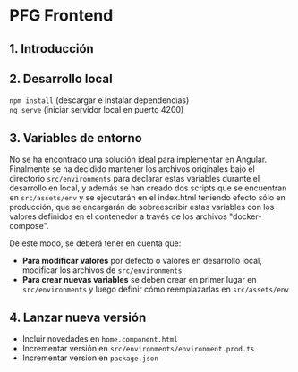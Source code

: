 #   PFG Frontend

##  1. Introducción

##  2. Desarrollo local
`npm install` (descargar e instalar dependencias)  
`ng serve` (iniciar servidor local en puerto 4200)  

##  3. Variables de entorno
No se ha encontrado una solución ideal para implementar en Angular. Finalmente se ha decidido mantener los archivos 
originales bajo el directorio `src/environments` para declarar estas variables durante el desarrollo en local, y además 
se han creado dos scripts que se encuentran en `src/assets/env` y se ejecutarán en el index.html teniendo efecto sólo en 
producción, que se encargarán de sobreescribir estas variables con los valores definidos en el contenedor a través de 
los archivos "docker-compose".

De este modo, se deberá tener en cuenta que:

* **Para modificar valores** por defecto o valores en desarrollo local, modificar los archivos de `src/environments`
* **Para crear nuevas variables** se deben crear en primer lugar en `src/environments` y luego definir cómo 
reemplazarlas en `src/assets/env`

## 4. Lanzar nueva versión
* Incluir novedades en `home.component.html`
* Incrementar versión en `src/environments/environment.prod.ts`
* Incrementar version en `package.json`

